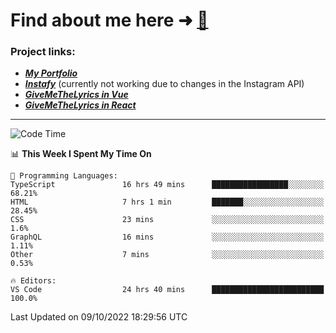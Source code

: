 # Find about me here ➜ [🧑](https://pauabella.dev)

### Project links:
- ***[My Portfolio](https://pauabella.dev)***
- ***[Instafy](https://instafy.me)*** (currently not working due to changes in the Instagram API)
- ***[GiveMeTheLyrics in Vue](https://lyrics.pauabella.dev)***
- ***[GiveMeTheLyrics in React](https://pauabella.dev/GiveMeTheLyrics)***

---
<!--START_SECTION:waka-->
![Code Time](http://img.shields.io/badge/Code%20Time-1%2C524%20hrs%2045%20mins-blue)

📊 **This Week I Spent My Time On** 

```text
💬 Programming Languages: 
TypeScript               16 hrs 49 mins      █████████████████░░░░░░░░   68.21% 
HTML                     7 hrs 1 min         ███████░░░░░░░░░░░░░░░░░░   28.45% 
CSS                      23 mins             ░░░░░░░░░░░░░░░░░░░░░░░░░   1.6% 
GraphQL                  16 mins             ░░░░░░░░░░░░░░░░░░░░░░░░░   1.11% 
Other                    7 mins              ░░░░░░░░░░░░░░░░░░░░░░░░░   0.53%

🔥 Editors: 
VS Code                  24 hrs 40 mins      █████████████████████████   100.0%

```


 Last Updated on 09/10/2022 18:29:56 UTC
<!--END_SECTION:waka-->
